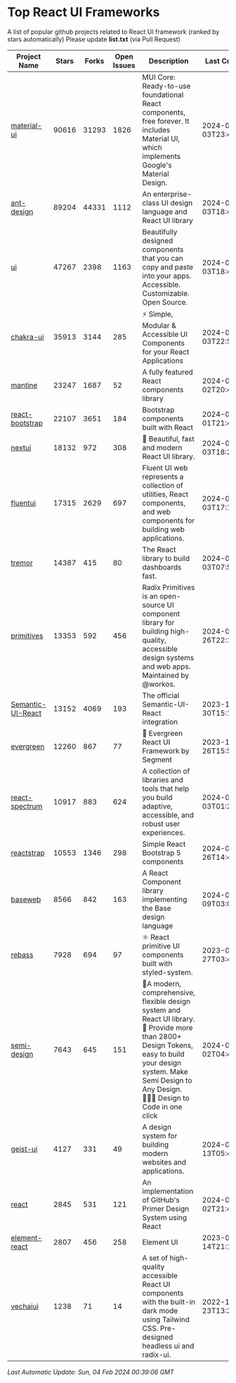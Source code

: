# Top React UI Frameworks

A list of popular github projects related to React UI framework (ranked by stars automatically)
Please update **list.txt** (via Pull Request)

| Project Name | Stars | Forks | Open Issues | Description | Last Commit |
| ------------ | ----- | ----- | ----------- | ----------- | ----------- |
| [material-ui](https://github.com/mui/material-ui) |90616|31293|1826|MUI Core: Ready-to-use foundational React components, free forever. It includes Material UI, which implements Google&#39;s Material Design.|2024-02-03T23:47:11Z|
| [ant-design](https://github.com/ant-design/ant-design) |89204|44331|1112|An enterprise-class UI design language and React UI library|2024-02-03T18:44:02Z|
| [ui](https://github.com/shadcn-ui/ui) |47267|2398|1163|Beautifully designed components that you can copy and paste into your apps. Accessible. Customizable. Open Source.|2024-02-03T18:41:18Z|
| [chakra-ui](https://github.com/chakra-ui/chakra-ui) |35913|3144|285|⚡️ Simple, Modular &amp; Accessible UI Components for your React Applications|2024-02-03T22:53:52Z|
| [mantine](https://github.com/mantinedev/mantine) |23247|1687|52|A fully featured React components library|2024-02-02T20:40:14Z|
| [react-bootstrap](https://github.com/react-bootstrap/react-bootstrap) |22107|3651|184|Bootstrap components built with React|2024-02-01T21:42:35Z|
| [nextui](https://github.com/nextui-org/nextui) |18132|972|308|🚀   Beautiful, fast and modern React UI library.|2024-02-03T18:26:45Z|
| [fluentui](https://github.com/microsoft/fluentui) |17315|2629|697|Fluent UI web represents a collection of utilities, React components, and web components for building web applications.|2024-02-03T17:14:49Z|
| [tremor](https://github.com/tremorlabs/tremor) |14387|415|80|The React library to build dashboards fast.|2024-02-03T07:55:08Z|
| [primitives](https://github.com/radix-ui/primitives) |13353|592|456|Radix Primitives is an open-source UI component library for building high-quality, accessible design systems and web apps. Maintained by @workos.|2024-01-26T22:14:26Z|
| [Semantic-UI-React](https://github.com/Semantic-Org/Semantic-UI-React) |13152|4069|193|The official Semantic-UI-React integration|2023-12-30T15:12:33Z|
| [evergreen](https://github.com/segmentio/evergreen) |12260|867|77|🌲 Evergreen React UI Framework by Segment|2023-12-26T15:50:08Z|
| [react-spectrum](https://github.com/adobe/react-spectrum) |10917|883|624|A collection of libraries and tools that help you build adaptive, accessible, and robust user experiences.|2024-02-03T01:22:18Z|
| [reactstrap](https://github.com/reactstrap/reactstrap) |10553|1346|298|Simple React Bootstrap 5 components|2024-01-26T14:49:32Z|
| [baseweb](https://github.com/uber/baseweb) |8566|842|163|A React Component library implementing the Base design language|2024-01-09T03:03:22Z|
| [rebass](https://github.com/rebassjs/rebass) |7928|694|97|:atom_symbol: React primitive UI components built with styled-system.|2023-07-27T03:42:53Z|
| [semi-design](https://github.com/DouyinFE/semi-design) |7643|645|151|🚀A modern, comprehensive, flexible design system and React UI library. 🎨 Provide more than 2800+ Design Tokens, easy to build your design system. Make Semi Design to Any Design.  🧑🏻‍💻 Design to Code in one click |2024-02-02T04:41:07Z|
| [geist-ui](https://github.com/geist-org/geist-ui) |4127|331|49|A design system for building modern websites and applications.|2024-01-13T05:49:45Z|
| [react](https://github.com/primer/react) |2845|531|121|An implementation of GitHub&#39;s Primer Design System using React|2024-02-02T21:45:13Z|
| [element-react](https://github.com/ElemeFE/element-react) |2807|456|258|Element UI|2023-01-14T21:13:08Z|
| [vechaiui](https://github.com/vechai/vechaiui) |1238|71|14|A set of high-quality accessible React UI components with the built-in dark mode using Tailwind CSS. Pre-designed headless ui and radix-ui.|2022-12-23T13:29:41Z|

*Last Automatic Update: Sun, 04 Feb 2024 00:39:06 GMT*